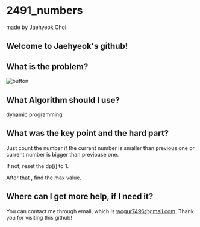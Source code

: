 # 2491_numbers

made by Jaehyeok Choi

## Welcome to Jaehyeok's github!

## What is the problem?

![button](https://github.com/Choi-JaeHyeok-21500749/2491_numbers/blob/main/2491_pro.PNG)

## What Algorithm should I use?

dynamic programming

## What was the key point and the hard part?

Just count the number if the current number is smaller than previous one or current number is bigger than previouse one.

If not, reset the dp[i] to 1.

After that , find the max value.

## Where can I get more help, if I need it?

You can contact me through email, which is wogur7496@gmail.com.
Thank you for visiting this github!
